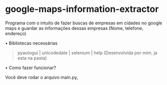 # google-maps-information-extractor
Programa com o intuito de fazer buscas de empresas em cidades no google maps e guardar as informações dessas empresas (Nome, telefone, endereço)

• Bibliotecas necessárias

> pyautogui |
> unicodedate |
> selenium |
> help (Desenvolvida por mim, ja esta na pasta)

• Como fazer funcionar?

Você deve rodar o arquivo main.py, 
